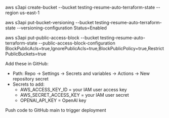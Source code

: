 aws s3api create-bucket --bucket testing-resume-auto-terraform-state --region us-east-1

aws s3api put-bucket-versioning --bucket testing-resume-auto-terraform-state --versioning-configuration Status=Enabled

aws s3api put-public-access-block --bucket testing-resume-auto-terraform-state --public-access-block-configuration                                     BlockPublicAcls=true,IgnorePublicAcls=true,BlockPublicPolicy=true,RestrictPublicBuckets=true       
                                                                                 
  Add these in GitHub:                                            
  - Path: Repo → Settings → Secrets and variables → Actions → New repository secret
  - Secrets to add:
      - AWS_ACCESS_KEY_ID = your IAM user access key
      - AWS_SECRET_ACCESS_KEY = your IAM user secret
      - OPENAI_API_KEY = OpenAI key

Push code to GitHub main to trigger deployment


